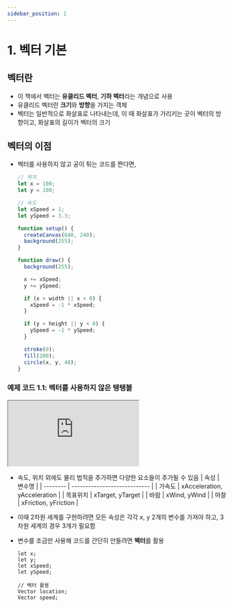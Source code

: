 ```yaml
---
sidebar_position: 1
---
```


# 1. 벡터 기본

## 벡터란

- 이 책에서 벡터는 **유클리드 벡터**, **기하 벡터**라는 개념으로 사용
- 유클리드 벡터란 **크기**와 **방향**을 가지는 객체
- 벡터는 일반적으로 화살표로 나타내는데, 이 때 화살표가 가리키는 곳이 벡터의 방향이고, 화살표의 길이가 벡터의 크기

## 벡터의 이점

- 벡터를 사용하지 않고 공이 튀는 코드를 짠다면,

  ```js
  // 위치
  let x = 100;
  let y = 100;

  // 속도
  let xSpeed = 1;
  let ySpeed = 3.3;

  function setup() {
    createCanvas(640, 240);
    background(255);
  }

  function draw() {
    background(255);

    x += xSpeed;
    y += ySpeed;

    if (x > width || x < 0) {
      xSpeed = -1 * xSpeed;
    }

    if (y > height || y < 0) {
      ySpeed = -1 * ySpeed;
    }

    stroke(0);
    fill(200);
    circle(x, y, 48);
  }
  ```

### 예제 코드 1.1: 벡터를 사용하지 않은 탱탱볼

  <iframe class="editor" src="https://editor.p5js.org/urbanscratcher/full/A8UlWzjXO"></iframe>

- 속도, 위치 외에도 물리 법칙을 추가하면 다양한 요소들이 추가될 수 있음
  | 속성 | 변수명 |
  | -------- | ---------------------------- |
  | 가속도 | xAcceleration, yAcceleration |
  | 목표위치 | xTarget, yTarget |
  | 바람 | xWind, yWind |
  | 마찰 | xFriction, yFriction |

- 이때 2차원 세계를 구현하려면 모든 속성은 각각 x, y 2개의 변수를 가져야 하고, 3차원 세계의 경우 3개가 필요함

- 변수를 조금만 사용해 코드를 간단히 만들려면 **벡터**를 활용

  ```
  let x;
  let y;
  let xSpeed;
  let ySpeed;

  // 벡터 활용
  Vector location;
  Vector speed;
  ```
